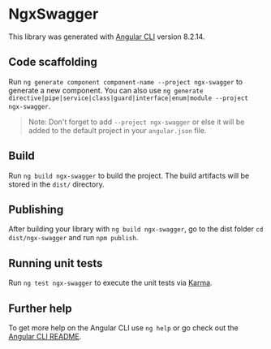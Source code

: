 # NgxSwagger

This library was generated with [Angular CLI](https://github.com/angular/angular-cli) version 8.2.14.

## Code scaffolding

Run `ng generate component component-name --project ngx-swagger` to generate a new component. You can also use `ng generate directive|pipe|service|class|guard|interface|enum|module --project ngx-swagger`.
> Note: Don't forget to add `--project ngx-swagger` or else it will be added to the default project in your `angular.json` file. 

## Build

Run `ng build ngx-swagger` to build the project. The build artifacts will be stored in the `dist/` directory.

## Publishing

After building your library with `ng build ngx-swagger`, go to the dist folder `cd dist/ngx-swagger` and run `npm publish`.

## Running unit tests

Run `ng test ngx-swagger` to execute the unit tests via [Karma](https://karma-runner.github.io).

## Further help

To get more help on the Angular CLI use `ng help` or go check out the [Angular CLI README](https://github.com/angular/angular-cli/blob/master/README.md).
